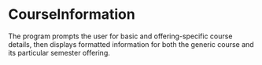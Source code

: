 # CourseInformation
The program prompts the user for basic and offering-specific course details, then displays formatted information for both the generic course and its particular semester offering.
